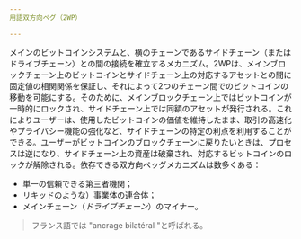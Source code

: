 ```yaml
---
用語双方向ペグ（2WP）

---
```

メインのビットコインシステムと、横のチェーンであるサイドチェーン（またはドライブチェーン）との間の接続を確立するメカニズム。2WPは、メインブロックチェーン上のビットコインとサイドチェーン上の対応するアセットとの間に固定値の相関関係を保証し、それによって2つのチェーン間でのビットコインの移動を可能にする。そのために、メインブロックチェーン上ではビットコインが一時的にロックされ、サイドチェーン上では同額のアセットが発行される。これによりユーザーは、使用したビットコインの価値を維持したまま、取引の高速化やプライバシー機能の強化など、サイドチェーンの特定の利点を利用することができる。ユーザーがビットコインのブロックチェーンに戻りたいときは、プロセスは逆になり、サイドチェーン上の資産は破棄され、対応するビットコインのロックが解除される。依存できる双方向ペッグメカニズムは数多くある：


- 単一の信頼できる第三者機関；
- リキッドのような）事業体の連合体；
- メインチェーン（*ドライブチェーン*）のマイナー。

> フランス語では "ancrage bilatéral "と呼ばれる。